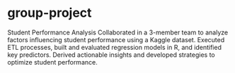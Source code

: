 # group-project
Student Performance Analysis Collaborated in a 3-member team to analyze factors influencing student performance using a Kaggle dataset. Executed ETL processes, built and evaluated regression models in R, and identified key predictors. Derived actionable insights and developed strategies to optimize student performance.
